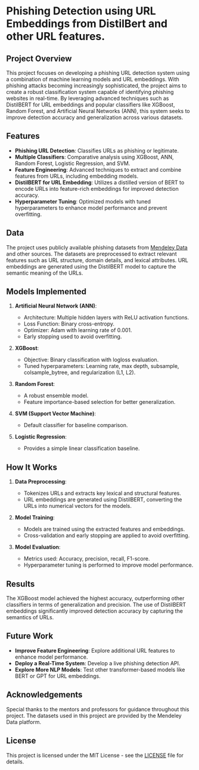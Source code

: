 # Phishing Detection using URL Embeddings from DistilBert and other URL features.
## Project Overview

This project focuses on developing a phishing URL detection system using a combination of machine learning models and URL embeddings. With phishing attacks becoming increasingly sophisticated, the project aims to create a robust classification system capable of identifying phishing websites in real-time. By leveraging advanced techniques such as DistilBERT for URL embeddings and popular classifiers like XGBoost, Random Forest, and Artificial Neural Networks (ANN), this system seeks to improve detection accuracy and generalization across various datasets.

## Features

- **Phishing URL Detection**: Classifies URLs as phishing or legitimate.
- **Multiple Classifiers**: Comparative analysis using XGBoost, ANN, Random Forest, Logistic Regression, and SVM.
- **Feature Engineering**: Advanced techniques to extract and combine features from URLs, including embedding models.
- **DistilBERT for URL Embedding**: Utilizes a distilled version of BERT to encode URLs into feature-rich embeddings for improved detection accuracy.
- **Hyperparameter Tuning**: Optimized models with tuned hyperparameters to enhance model performance and prevent overfitting.

## Data

The project uses publicly available phishing datasets from [Mendeley Data](https://data.mendeley.com/datasets/c2gw7fy2j4/3) and other sources. The datasets are preprocessed to extract relevant features such as URL structure, domain details, and lexical attributes. URL embeddings are generated using the DistilBERT model to capture the semantic meaning of the URLs.

## Models Implemented

1. **Artificial Neural Network (ANN)**:
   - Architecture: Multiple hidden layers with ReLU activation functions.
   - Loss Function: Binary cross-entropy.
   - Optimizer: Adam with learning rate of 0.001.
   - Early stopping used to avoid overfitting.

2. **XGBoost**:
   - Objective: Binary classification with logloss evaluation.
   - Tuned hyperparameters: Learning rate, max depth, subsample, colsample_bytree, and regularization (L1, L2).

3. **Random Forest**:
   - A robust ensemble model.
   - Feature importance-based selection for better generalization.

4. **SVM (Support Vector Machine)**:
   - Default classifier for baseline comparison.

5. **Logistic Regression**:
   - Provides a simple linear classification baseline.

## How It Works

1. **Data Preprocessing**:
   - Tokenizes URLs and extracts key lexical and structural features.
   - URL embeddings are generated using DistilBERT, converting the URLs into numerical vectors for the models.

2. **Model Training**:
   - Models are trained using the extracted features and embeddings.
   - Cross-validation and early stopping are applied to avoid overfitting.
   
3. **Model Evaluation**:
   - Metrics used: Accuracy, precision, recall, F1-score.
   - Hyperparameter tuning is performed to improve model performance.



## Results

The XGBoost model achieved the highest accuracy, outperforming other classifiers in terms of generalization and precision. The use of DistilBERT embeddings significantly improved detection accuracy by capturing the semantics of URLs.

## Future Work

- **Improve Feature Engineering**: Explore additional URL features to enhance model performance.
- **Deploy a Real-Time System**: Develop a live phishing detection API.
- **Explore More NLP Models**: Test other transformer-based models like BERT or GPT for URL embeddings.

## Acknowledgements

Special thanks to the mentors and professors for guidance throughout this project. The datasets used in this project are provided by the Mendeley Data platform.

## License

This project is licensed under the MIT License - see the [LICENSE](LICENSE) file for details.

